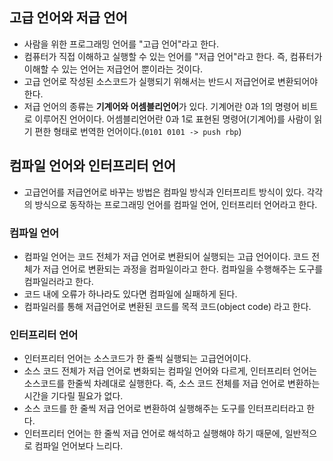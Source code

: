 ## 고급 언어와 저급 언어
- 사람을 위한 프로그래밍 언어를 "고급 언어"라고 한다.
- 컴퓨터가 직접 이해하고 실행할 수 있는 언어를 "저급 언어"라고 한다. 즉, 컴퓨터가 이해할 수 있는 언어는 저급언어 뿐이라는 것이다.
- 고급 언어로 작성된 소스코드가 실행되기 위해서는 반드시 저급언어로 변환되어야 한다.
- 저급 언어의 종류는 **기계어와 어셈블리언어**가 있다. 기계어란 0과 1의 명령어 비트로 이루어진 언어이다. 어셈블리언어란 0과 1로 표현된 명령어(기계어)를 사람이 읽기 편한 형태로 번역한 언어이다.(`0101 0101 -> push rbp`)

## 컴파일 언어와 인터프리터 언어
- 고급언어를 저급언어로 바꾸는 방법은 컴파일 방식과 인터프리트 방식이 있다. 각각의 방식으로 동작하는 프로그래밍 언어를 컴파일 언어, 인터프리터 언어라고 한다.

### 컴파일 언어
- 컴파일 언어는 코드 전체가 저급 언어로 변환되어 실행되는 고급 언어이다. 코드 전체가 저급 언어로 변환되는 과정을 컴파일이라고 한다. 컴파일을 수행해주는 도구를 컴파일러라고 한다. 
- 코드 내에 오류가 하나라도 있다면 컴파일에 실패하게 된다. 
- 컴파일러를 통해 저급언어로 변환된 코드를 목적 코드(object code) 라고 한다.

### 인터프리터 언어
- 인터프리터 언어는 소스코드가 한 줄씩 실행되는 고급언어이다. 
- 소스 코드 전체가 저급 언어로 변화되는 컴파일 언어와 다르게, 인터프리터 언어는 소스코드를 한줄씩 차례대로 실행한다. 즉, 소스 코드 전체를 저급 언어로 변환하는 시간을 기다릴 필요가 없다. 
- 소스 코드를 한 줄씩 저급 언어로 변환하여 실행해주는 도구를 인터프리터라고 한다. 
- 인터프리터 언어는 한 줄씩 저급 언어로 해석하고 실행해야 하기 때문에, 일반적으로 컴파일 언어보다 느리다.
